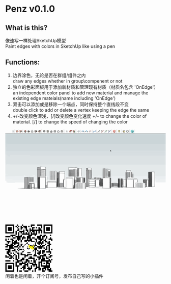 # Penz v0.1.0
## What is this?
像速写一样处理SketchUp模型  
Paint edges with colors in SketchUp like using a pen 

## Functions:
1. 边界涂色，无论是否在群组/组件之内  
draw any edges whether in group\compenent or not  
2. 独立的色彩面板用于添加新材质和管理现有材质（材质名包含 'OnEdge'）  
an independent color panel to add new material and manage the existing edge mateials(name including 'OnEdge')  
3. 双击可以添加或是移除一个端点，同时保持整个直线段不变  
double click to add or delete a vertex keeping the edge the same
4. +/-改变颜色深浅，[/]改变颜色变化速度
+/- to change the color of material. [/] to change the speed of changing the color

![demonstration gif](https://github.com/charlesooo/Penz/blob/master/penz_demonstration_01.gif)   

![QRcode](https://github.com/charlesooo/Penz/blob/master/QRcode.png)   
闲着也是闲着，开个订阅号，发布自己写的小插件
